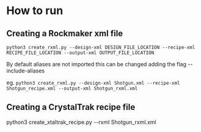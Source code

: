 # How to run

## Creating a Rockmaker xml file

`python3 create_rxml.py --design-xml DESIGN_FILE_LOCATION --recipe-xml RECIPE_FILE_LOCATION --output-xml OUTPUT_FILE_LOCATION`

By default aliases are not imported this can be changed adding the flag --include-aliases

eg.
`python3 create_rxml.py --design-xml Shotgun.xml --recipe-xml Shotgun_recipe.xml --output-xml Shotgun_rxml.xml`

## Creating a CrystalTrak recipe file

python3 create_xtaltrak_recipe.py --rxml Shotgun_rxml.xml 